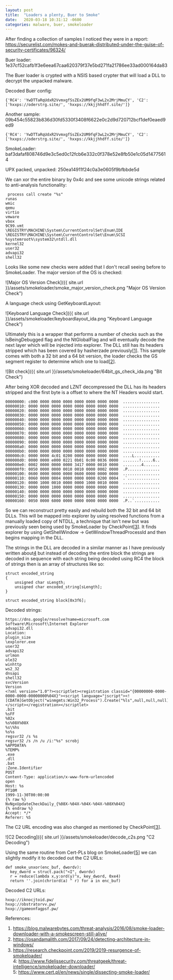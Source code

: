 ```yaml
---
layout: post
title:  "Loaders a plenty, Buer to Smoke"
date:   2020-03-18 10:31:12 -0600
categories: malware, buer, smokeloader
---
```



After finding a collection of samples I noticed they were in a report: https://securelist.com/mokes-and-buerak-distributed-under-the-guise-of-security-certificates/96324/

Buer loader: 1e37cf52cafb1f3e6eea67caa620379f37e5bd271fa21786ee33ad000164da83

The Buer loader is crypted with a NSIS based crypter that will load a DLL to decrypt the unpacked malware.

Decoded Buer config:
```
{'RC4': 'YwDTTaRqUdxR2VvmxgfSsZEx2UM9fqF3wL2x2MrjMmuCY', 'C2': ['hxxps://oderstrg.site/', 'hxxps://kkjjhhdff.site/']}
```

Another sample: 09b454c55823b836d30fd5330f3408f6622e0c2d9d720712bcf1def0eaed9ed9
```
{'RC4': 'YwDTTaRqUdxR2VvmxgfSsZEx2UM9fqF3wL2x2MrjMmuCY', 'C2': ['hxxps://oderstrg.site/', 'hxxps://kkjjhhdff.site/']}
```

SmokeLoader: baf3dafaf808746d9e3c5ed0c12fcb6e332c0f378e52e8fb50e1c05d14775614

UPX packed, unpacked: 250ea14911f24c0a3e0605f9bfbbde5d


We can xor the entire binary by 0x4c and see some unicode strings related to anti-analysis functionality:
 
```
 process call create "%s"
runas
wmic
qemu
virtio
vmware
vbox
9C99.vmt
\REGISTRY\MACHINE\System\CurrentControlSet\Enum\IDE
\REGISTRY\MACHINE\System\CurrentControlSet\Enum\SCSI
%systemroot%\system32\ntdll.dll
kernel32
user32
advapi32
shell32

```


Looks like some new checks were added that I don't recall seeing before to SmokeLoader. The major version of the OS is checked:

![Major OS Version Check]({{ site.url }}/assets/smokeloader/smoke_major_version_check.png "Major OS Version Check")

A language check using GetKeyboardLayout:

![Keyboard Language Check]({{ site.url }}/assets/smokeloader/keyboardlayout_ida.png "Keyboard Language Check")


Ultimately this is a wrapper that performs a number of checks such as the IsBeingDebugged flag and the NtGlobalFlag and will eventually decode the next layer which will be injected into explorer. The DLL still has its headers stripped which has been covered by hasherzade previously[[1]].
This sample comes with both a 32 bit and a 64 bit version, the loader checks the GS segment register to determine which one to load[[2]].


![Bit check]({{ site.url }}/assets/smokeloader/64bit_gs_check_ida.png "Bit Check")


After being XOR decoded and LZNT decompressed the DLL has its headers stripped and the first byte is a offset to where the NT Headers would start.

```
00000000: c000 0000 0000 0000 0000 0000 0000 0000  ................
00000010: 0000 0000 0000 0000 0000 0000 0000 0000  ................
00000020: 0000 0000 0000 0000 0000 0000 0000 0000  ................
00000030: 0000 0000 0000 0000 0000 0000 0000 0000  ................
00000040: 0000 0000 0000 0000 0000 0000 0000 0000  ................
00000050: 0000 0000 0000 0000 0000 0000 0000 0000  ................
00000060: 0000 0000 0000 0000 0000 0000 0000 0000  ................
00000070: 0000 0000 0000 0000 0000 0000 0000 0000  ................
00000080: 0000 0000 0000 0000 0000 0000 0000 0000  ................
00000090: 0000 0000 0000 0000 0000 0000 0000 0000  ................
000000a0: 0000 0000 0000 0000 0000 0000 0000 0000  ................
000000b0: 0000 0000 0000 0000 0000 0000 0000 0000  ................
000000c0: 0000 0000 4c01 0200 0000 0000 0000 0000  ....L...........
000000d0: 0000 0000 e000 0221 0b01 0c00 0036 0000  .......!.....6..
000000e0: 0002 0000 0000 0000 3417 0000 0010 0000  ........4.......
000000f0: 0050 0000 0000 0010 0010 0000 0002 0000  .P..............
00000100: 0600 0000 0000 0000 0600 0000 0000 0000  ................
00000110: 0060 0000 0004 0000 0000 0000 0200 0004  .`..............
00000120: 0000 1000 0010 0000 0000 1000 0010 0000  ................
00000130: 0000 0000 1000 0000 0000 0000 0000 0000  ................
00000140: 0000 0000 0000 0000 0000 0000 0000 0000  ................
00000150: 0000 0000 0000 0000 0000 0000 0000 0000  ................
00000160: 0050 0000 6000 0000 0000 0000 0000 0000  .P..`...........

```

So we can reconstruct pretty easily and rebuild both the 32 bit and 64 bit DLLs. This will be mapped into explorer by using resolved functions from a manually loaded copy of NTDLL, a technique that isn't new but was previously seen being used by SmokeLoader by CheckPoint[[3]].
It finds explorer by using GetShellWindow -> GetWindowThreadProcessId and then begins mapping in the DLL.

The strings in the DLL are decoded in a similar manner as I have previously written about[4] but instead of decoding the entire block the strings are decoded in sequence with each string being decoded using RC4 the block of strings then is an array of structures like so:

```
struct encoded_string
{
	unsigned char sLength;
	unsigned char encoded_string[sLength];
}

struct encoded_string block[0x3f6];
```

Decoded strings:
```
https://dns.google/resolve?name=microsoft.com
Software\Microsoft\Internet Explorer
advapi32.dll
Location:
plugin_size
\explorer.exe
user32
advapi32
urlmon
ole32
winhttp
ws2_32
dnsapi
shell32
svcVersion
Version
<?xml version="1.0"?><scriptlet><registration classid="{00000000-0000-0000-0000-00000000%04X}"><script language="jscript"><![CDATA[GetObject("winmgmts:Win32_Process").Create("%ls",null,null,null);]]></script></registration></scriptlet>
.bit
%sFF
%02x
%s%08X%08X
%s\%hs
%s%s
regsvr32 /s %s
regsvr32 /s /n /u /i:"%s" scrobj
%APPDATA%
%TEMP%
.exe
.dll
.bat
:Zone.Identifier
POST
Content-Type: application/x-www-form-urlencoded
open
Host: %s
PT10M
1999-11-30T00:00:00
{% raw %}
NvNgxUpdateCheckDaily_{%08X-%04X-%04X-%04X-%08X%04X}
{% endraw %}
Accept: */*
Referer: %S
```

The C2 URL encoding was also changed as mentioned by CheckPoint[[3]].

![C2 Decoding]({{ site.url }}/assets/smokeloader/decode_c2s.png "C2 Decoding")

Using the same routine from Cert-PLs blog on SmokeLoader[[5]] we can slightly modify it to decoded out the C2 URLs:

```
def smoke_unxor(enc_buf, dwordv):
  key_dword = struct.pack("<I", dwordv)
  r = reduce(lambda x,y:ord(y)^x, key_dword, 0xe4)
  return ''.join(chr(ord(a) ^ r) for a in enc_buf)
```

Decoded C2 URLs:

```
hxxp://iknocjtoid.pw/
hxxp://obstratorvv.pw/
hxxp://gameonfagpsf.pw/
```

References:  
 1. https://blog.malwarebytes.com/threat-analysis/2016/08/smoke-loader-downloader-with-a-smokescreen-still-alive/  
 2. https://osandamalith.com/2017/09/24/detecting-architecture-in-windows/  
 3. https://research.checkpoint.com/2019/2019-resurgence-of-smokeloader/  
 4: https://www.fidelissecurity.com/threatgeek/threat-intelligence/smokeloader-downloader/  
 5: https://www.cert.pl/en/news/single/dissecting-smoke-loader/  


[1]:https://blog.malwarebytes.com/threat-analysis/2016/08/smoke-loader-downloader-with-a-smokescreen-still-alive/  
[2]:https://osandamalith.com/2017/09/24/detecting-architecture-in-windows/  
[3]:https://research.checkpoint.com/2019/2019-resurgence-of-smokeloader/  
[4]:https://www.fidelissecurity.com/threatgeek/threat-intelligence/smokeloader-downloader/  
[5]:https://www.cert.pl/en/news/single/dissecting-smoke-loader/  

